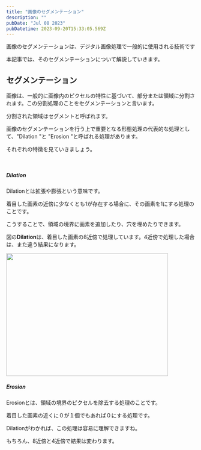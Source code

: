 ```yaml
---
title: "画像のセグメンテーション"
description: ""
pubDate: "Jul 08 2023"
pubDatetime: 2023-09-20T15:33:05.569Z
---
```


<span style="font-weight: 400;">画像のセグメンテーションは、デジタル画像処理で一般的に使用される技術です</span>

本記事では、そのセグメンテーションについて解説していきます。

<h2>セグメンテーション</h2>
<span style="font-weight: 400;">画像は、一般的に画像内のピクセルの特性に基づいて、部分または領域に分割されます。この分割処理のことをセグメンテーションと言います。</span>

<span style="font-weight: 400;">分割された領域はセグメントと呼ばれます。</span>

<span style="font-weight: 400;">画像のセグメンテーションを行う上で重要となる形態処理の代表的な処理として、"Dilation "と "Erosion "と呼ばれる処理があります。</span>

<span style="font-weight: 400;">それぞれの特徴を見ていきましょう。</span>

&nbsp;

<h5><strong>Dilation</strong></h5>
<span style="font-weight: 400;">Dilationとは拡張や膨張という意味です。</span>

<span style="font-weight: 400;">着目した画素の近傍に少なくとも1が存在する場合に、その画素を1にする処理のことです。</span>

こうすることで、領域の境界に画素を追加したり、穴を埋めたりできます。

図の<strong>Dilation</strong>は、着目した画素の8近傍で処理しています。4近傍で処理した場合は、また違う結果になります。

<a href="https://cmbnur.com/wp-content/uploads/キャプチャ-22.png"><img class="aligncenter wp-image-1092" src="https://cmbnur.com/wp-content/uploads/キャプチャ-22.png" alt="" width="431" height="326" /></a>

<h5><strong>Erosion</strong></h5>
Erosionとは、<span style="font-weight: 400;">領域の境界のピクセルを除去する処理のことです。</span>

<span style="font-weight: 400;">着目した画素の近くに０が１個でもあれば０にする処理です。</span>

Dilationがわかれば、この処理は容易に理解できますね。

もちろん、8近傍と4近傍で結果は変わります。

&nbsp;
